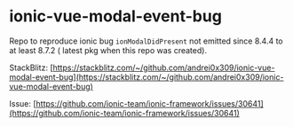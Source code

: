 # ionic-vue-modal-event-bug

Repo to reproduce ionic bug `ionModalDidPresent` not emitted since 8.4.4 to at least 8.7.2 ( latest pkg when this repo was created).

StackBlitz: [https://stackblitz.com/~/github.com/andrei0x309/ionic-vue-modal-event-bug](https://stackblitz.com/~/github.com/andrei0x309/ionic-vue-modal-event-bug)

Issue: [https://github.com/ionic-team/ionic-framework/issues/30641](https://github.com/ionic-team/ionic-framework/issues/30641)
